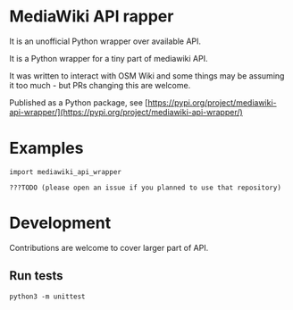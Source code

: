 # MediaWiki API rapper

It is an unofficial Python wrapper over available API.

It is a Python wrapper for a tiny part of mediawiki API.

It was written to interact with OSM Wiki and some things may be assuming it too much - but PRs changing this are welcome.

Published as a Python package, see [https://pypi.org/project/mediawiki-api-wrapper/](https://pypi.org/project/mediawiki-api-wrapper/)


# Examples
<!-- in case of editing or adding samples here, change also tests -->


```
import mediawiki_api_wrapper

???TODO (please open an issue if you planned to use that repository)
```

# Development

Contributions are welcome to cover larger part of API.

## Run tests

`python3 -m unittest`